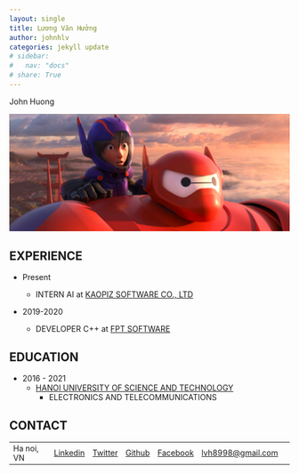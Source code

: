 ```yaml
---
layout: single
title: Lương Văn Hưởng
author: johnhlv
categories: jekyll update
# sidebar:
#   nav: "docs"
# share: True
---
```


John Huong

![DogCat](./hero6.jpg)

## EXPERIENCE

* Present
  * INTERN AI at [KAOPIZ SOFTWARE CO., LTD](https://kaopiz.com/)

* 2019-2020
  * DEVELOPER C++ at [FPT SOFTWARE](https://www.fpt-software.com/)

## EDUCATION

* 2016 - 2021
  * [HANOI UNIVERSITY OF SCIENCE AND TECHNOLOGY](https://en.hust.edu.vn/)
    * ELECTRONICS AND TELECOMMUNICATIONS

## CONTACT

|                         |                                                 |                                        |                                      |                                            |                                               |   |
|-------------------------|-------------------------------------------------|----------------------------------------|--------------------------------------|--------------------------------------------|-----------------------------------------------|---|
|Ha noi, VN| [Linkedin](https://www.linkedin.com/in/johnhlv) | [Twitter](https://twitter.com/johnhlv) | [Github](https://github.com/johnhlv) | [Facebook](https://facebook.com/johnhlv98) | [lvh8998@gmail.com](mailto:lvh8998@gmail.com) |   |
